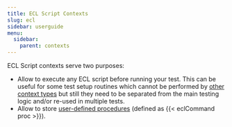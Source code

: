 ```yaml
---
title: ECL Script Contexts
slug: ecl
sidebar: userguide
menu:
  sidebar:
    parent: contexts
---
```


ECL Script contexts serve two purposes:

- Allow to execute any ECL script before running your test. 
  This can be useful for some test setup routines which cannot be performed 
  by [other context types](../contexts/) but still 
  they need to be separated from the main testing logic and/or re-used in multiple tests.
- Allow to store [user-defined procedures](../../procedures/) (defined as {{< eclCommand proc >}}).


